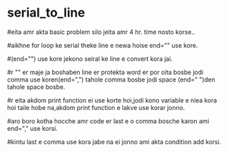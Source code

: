 # serial_to_line
#eita amr akta basic problem silo jeita amr 4 hr. time nosto korse..

#aikhne for loop ke serial theke line e newa hoise end="" use kore.

#(end="") use kore jekono seiral ke line e convert kora jai.

#r "" er maje ja boshaben line er protekta word er por oita bosbe jodi comma use koren(end=",") tahole comma bosbe jodi space (end=" ")den tahole space bosbe.

#r eita akdom print function ei use korte hoi,jodi kono variable e niea kora hoi taile hobe na,akdom print function e lakve use korar jonno.

#aro boro kotha hocche amr code er last e o comma bosche karon ami end="," use korsi.

#kintu last e comma use kora jabe na ei jonno ami akta condition add korsi.
